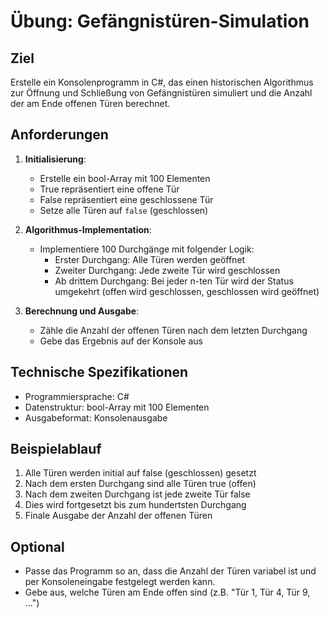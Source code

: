 # Übung: Gefängnistüren-Simulation

## Ziel

Erstelle ein Konsolenprogramm in C#, das einen historischen Algorithmus zur Öffnung und Schließung von Gefängnistüren simuliert und die Anzahl der am Ende offenen Türen berechnet.

## Anforderungen

1. **Initialisierung**:

   - Erstelle ein bool-Array mit 100 Elementen
   - True repräsentiert eine offene Tür
   - False repräsentiert eine geschlossene Tür
   - Setze alle Türen auf `false` (geschlossen)

2. **Algorithmus-Implementation**:

   - Implementiere 100 Durchgänge mit folgender Logik:
     - Erster Durchgang: Alle Türen werden geöffnet
     - Zweiter Durchgang: Jede zweite Tür wird geschlossen
     - Ab drittem Durchgang: Bei jeder n-ten Tür wird der Status umgekehrt (offen wird geschlossen, geschlossen wird geöffnet)

3. **Berechnung und Ausgabe**:
   - Zähle die Anzahl der offenen Türen nach dem letzten Durchgang
   - Gebe das Ergebnis auf der Konsole aus

## Technische Spezifikationen

- Programmiersprache: C#
- Datenstruktur: bool-Array mit 100 Elementen
- Ausgabeformat: Konsolenausgabe

## Beispielablauf

1. Alle Türen werden initial auf false (geschlossen) gesetzt
2. Nach dem ersten Durchgang sind alle Türen true (offen)
3. Nach dem zweiten Durchgang ist jede zweite Tür false
4. Dies wird fortgesetzt bis zum hundertsten Durchgang
5. Finale Ausgabe der Anzahl der offenen Türen

## Optional

- Passe das Programm so an, dass die Anzahl der Türen variabel ist und per Konsoleneingabe festgelegt werden kann.
- Gebe aus, welche Türen am Ende offen sind (z.B. "Tür 1, Tür 4, Tür 9, ...")
